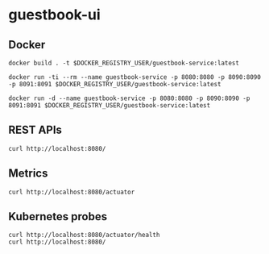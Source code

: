
# guestbook-ui

## Docker
```
docker build . -t $DOCKER_REGISTRY_USER/guestbook-service:latest

docker run -ti --rm --name guestbook-service -p 8080:8080 -p 8090:8090 -p 8091:8091 $DOCKER_REGISTRY_USER/guestbook-service:latest

docker run -d --name guestbook-service -p 8080:8080 -p 8090:8090 -p 8091:8091 $DOCKER_REGISTRY_USER/guestbook-service:latest
```

## REST APIs
```
curl http://localhost:8080/
```

## Metrics
```
curl http://localhost:8080/actuator
```

## Kubernetes probes
```
curl http://localhost:8080/actuator/health
curl http://localhost:8080/
```
